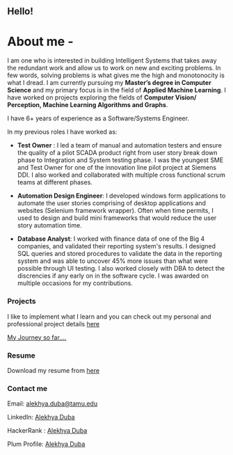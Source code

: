 ## Hello!

[comment]: <> (You can use the [editor on GitHub]&#40;https://github.com/alekhyaramarao/alekhyaramarao.github.io/edit/main/README.md&#41; to maintain and preview the content for your website in Markdown files.)
# About me -
I am one who is interested in building Intelligent Systems that takes away the redundant work and allow us to work on new and exciting problems.
In few words, solving problems is what gives me the high and monotonocity is what I dread.
I am currently pursuing my **Master’s degree in Computer Science** and my primary focus is in the field of **Applied Machine Learning**.
I have worked on projects exploring the fields of **Computer Vision/ Perception, Machine Learning Algorithms and Graphs**.

I have 6+ years of experience as a Software/Systems Engineer.

In my previous roles I have worked as:
- **Test Owner** : 
I led a team of manual and automation testers and ensure the quality of a pilot SCADA product right from user story break down phase to Integration and System testing phase.
I was the youngest SME and Test Owner for one of the innovation line pilot project at Siemens DDI. I also worked and collaborated with multiple cross functional scrum teams at different phases. 
 
- **Automation Design Engineer**:
I developed windows form applications to automate the user stories comprising of desktop applications and websites (Selenium framework wrapper). Often when time permits, I used to design and build mini frameworks that would reduce the user story automation time.

- **Database Analyst**:
I worked with finance data of one of the Big 4 companies, and validated their reporting system's results. I designed SQL queries and stored procedures to validate the data in the reporting system and was able to uncover 45% more issues than what were possible through UI testing. I also worked closely with DBA to detect the discrencies if any early on in the software cycle. I was awarded on multiple occasions for my contributions.

### Projects
I like to implement what I learn and you can check out my personal and professional project details [here](Projects.md)

[My Journey so far....](Timeline.md)

### Resume
Download my resume from [here](Alekhya_Duba_ML_CV.pdf)

### Contact me 
Email: alekhya.duba@tamu.edu

LinkedIn: [Alekhya Duba](https://www.linkedin.com/in/alekhya-duba/)

HackerRank : [Alekhya Duba](https://www.hackerrank.com/alekhya_ramarao)

Plum Profile: [Alekhya Duba](https://secure.plum.io/p/06EsisiuqeIn9iErmTmZ9w)


<!-- Markdown is a lightweight and easy-to-use syntax for styling your writing. It includes conventions for -->

<!-- ```markdown -->
<!-- Syntax highlighted code block -->

<!-- # Header 1 -->
<!-- ## Header 2 -->
<!-- ### Header 3 -->

<!-- - Bulleted -->
<!-- - List -->

<!-- 1. Numbered -->
<!-- 2. List -->

<!-- **Bold** and _Italic_ and `Code` text -->

<!-- [Link](url) and ![Image](src) -->
<!-- ``` -->

<!-- For more details see [Basic writing and formatting syntax](https://docs.github.com/en/github/writing-on-github/getting-started-with-writing-and-formatting-on-github/basic-writing-and-formatting-syntax). -->

<!-- ### Jekyll Themes -->

<!-- Your Pages site will use the layout and styles from the Jekyll theme you have selected in your [repository settings](https://github.com/alekhyaramarao/alekhyaramarao.github.io/settings/pages). The name of this theme is saved in the Jekyll `_config.yml` configuration file. -->

<!-- ### Support or Contact -->

<!-- Having trouble with Pages? Check out our [documentation](https://docs.github.com/categories/github-pages-basics/) or [contact support](https://support.github.com/contact) and we’ll help you sort it out. -->

